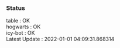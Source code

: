 ### Status


table : OK  
hogwarts : OK  
icy-bot : OK  
Latest Update : 2022-01-01 04:09:31.868314
